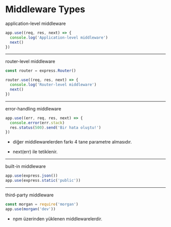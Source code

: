 # Middleware Types

application-level middleware

```js
app.use((req, res, next) => {
  console.log('Application-level middleware')
  next()
})
```

---

router-level middleware

```js
const router = express.Router()

router.use((req, res, next) => {
  console.log('Router-level middleware')
  next()
})
```

---

error-handling middleware

```js
app.use((err, req, res, next) => {
  console.error(err.stack)
  res.status(500).send('Bir hata oluştu!')
})
```

- diğer middlewarelerden farkı 4 tane parametre almasıdır.

- next(err) ile tetiklenir.

---

built-in middleware

```js
app.use(express.json())
app.use(express.static('public'))
```

---

third-party middleware

```js
const morgan = require('morgan')
app.use(morgan('dev'))
```

- npm üzerinden yüklenen middlewarelerdir.
